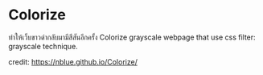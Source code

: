 # Colorize
ทำให้เว็บขาวดำกลับมามีสีสันอีกครั้ง
Colorize grayscale webpage that use css filter: grayscale technique.

credit: https://nblue.github.io/Colorize/
